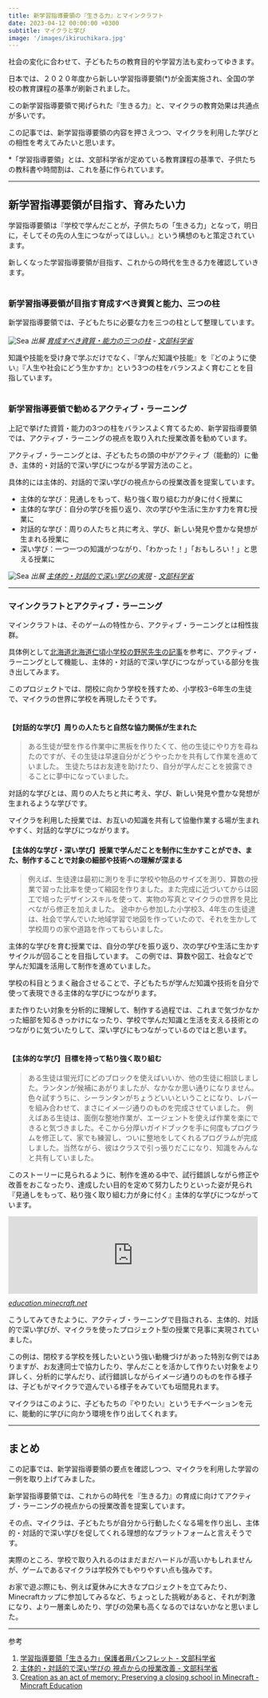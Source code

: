 ```yaml
---
title: 新学習指導要領の『生きる力』とマインクラフト
date: 2023-04-12 00:00:00 +0300
subtitle: マイクラと学び
image: '/images/ikiruchikara.jpg'
---
```


社会の変化に合わせて、子どもたちの教育目的や学習方法も変わってゆきます。

日本では、２０２０年度から新しい学習指導要領(*)が全面実施され、全国の学校の教育課程の基準が刷新されました。

この新学習指導要領で掲げられた『生きる力』と、マイクラの教育効果は共通点が多いです。

この記事では、新学習指導要領の内容を押さえつつ、マイクラを利用した学びとの相性を考えてみたいと思います。

*「学習指導要領」とは、文部科学省が定めている教育課程の基準で、子供たちの教科書や時間割は、これを基に作られています。  

***

## 新学習指導要領が目指す、育みたい力
学習指導要領は『学校で学んだことが，子供たちの「生きる力」となって，明日に，そしてその先の人生につながってほしい。』という構想のもと策定されています。

新しくなった学習指導要領が目指す、これからの時代を生きる力を確認していきます。
<br>
<br>

### 新学習指導要領が目指す育成すべき資質と能力、三つの柱

新学習指導要領では、子どもたちに必要な力を三つの柱として整理しています。
<br>
<br>
![Sea]({{site.baseurl}}/images/p-02-01.jpg)
*出展 [育成すべき資質・能力の三つの柱](https://www.mext.go.jp/content/1421692_7.pdf) - [文部科学省](https://www.mext.go.jp/a_menu/shotou/new-cs/1384661.htm)*

知識や技能を受け身で学ぶだけでなく、『学んだ知識や技能』を『どのように使い』『人生や社会にどう生かすか』という3つの柱をバランスよく育むことを目指しています。
<br>
<br>

### 新学習指導要領で勧めるアクティブ・ラーニング

上記で挙げた資質・能力の3つの柱をバランスよく育てるため、新学習指導要領では、アクティブ・ラーニングの視点を取り入れた授業改善を勧めています。

アクティブ・ラーニングとは、子どもたちの頭の中がアクティブ（能動的）に働き、主体的・対話的で深い学びにつながる学習方法のこと。

具体的には主体的、対話的で深い学びの視点からの授業改善を提案しています。

* 主体的な学び：見通しをもって、粘り強く取り組む力が身に付く授業に
* 主体的な学び：自分の学びを振り返り、次の学びや生活に生かす力を育む授業に
* 対話的な学び：周りの人たちと共に考え、学び、新しい発見や豊かな発想が生まれる授業に
* 深い学び：一つ一つの知識がつながり、「わかった！」「おもしろい！」と思える授業に

![Sea]({{site.baseurl}}/images/p-02-02.jpg)
*出展 [主体的・対話的で深い学びの実現](https://www.mext.go.jp/content/1421692_8.pdf) - [文部科学省](https://www.mext.go.jp/a_menu/shotou/new-cs/1384661.htm)*

***

### マインクラフトとアクティブ・ラーニング

マインクラフトは、そのゲームの特性から、アクティブ・ラーニングとは相性抜群。

具体例として[北海道北海道仁頃小学校の野尻先生の記事](https://education.minecraft.net/en-us/blog/preserving-a-school-in-japan)を参考に、アクティブ・ラーニングとして機能し、主体的・対話的で深い学びにつながっている部分を抜き出してみます。

このプロジェクトでは、閉校に向かう学校を残すため、小学校3−6年生の生徒で、マイクラの世界に学校を再現したそうです。
<br>
<br>
#### 【対話的な学び】周りの人たちと自然な協力関係が生まれた
>ある生徒が壁を作る作業中に黒板を作りたくて、他の生徒にやり方を尋ねたのですが、その生徒は早速自分がどうやったかを共有して作業を進めていました。
生徒たちはお友達を助けたり、自分が学んだことを披露できることに夢中になっていました。

対話的な学びとは、周りの人たちと共に考え、学び、新しい発見や豊かな発想が生まれるような学びです。

マイクラを利用した授業では、お互いの知識を共有して協働作業する場が生まれやすく、対話的な学びにつながります。


#### 【主体的な学び・深い学び】授業で学んだことを制作に生かすことができ、また、制作することで対象の細部や技術への理解が深まる
>例えば、生徒達は最初に測りを手に学校や物品のサイズを測り、算数の授業で習った比率を使って縮図を作りました。また完成に近づいてからは図工で培ったデザインスキルを使って、実物の写真とマイクラの世界を見比べながら修正を加えました。
途中から参加した小学校3、4年生の生徒達は、社会で学んでいた地域学習で地図を作っていたので、それを生かして学校周りの家や道路を作ってもらいました。

主体的な学びを育む授業では、自分の学びを振り返り、次の学びや生活に生かすサイクルが回ることを目指しています。
この例では、算数や図工、社会などで学んだ知識を活用して制作を進めていました。

学校の科目とうまく融合させることで、子どもたちが学んだ知識や技術を自分で使って表現できる主体的な学びにつながります。

また作りたい対象を分析的に理解して、制作する過程では、これまで気づかなかった細部を知るきっかけになったり、学校で学んだ知識と生活を支える技術とのつながりに気づいたりして、深い学びにもつながっているのではと思います。
<br>
<br>

#### 【主体的な学び】目標を持って粘り強く取り組む
>ある生徒は蛍光灯にどのブロックを使えばいいか、他の生徒に相談しました。ランタンが候補にあがりましたが、なかなか思い通りになりません。色々試すうちに、シーランタンがちょうどいいということになり、レバーを組み合わせて、まさにイメージ通りのものを完成させていました。
>例えばある生徒は、面倒な整地作業が、エージェントを使えば作業を楽にできると気づきました。そこから分厚いガイドブックを手に何度もプログラムを修正して、家でも練習し、ついに整地をしてくれるプログラムが完成しました。当然ながら、彼はクラスで引っ張りだこになり、知識をみんなと共有していました。

このストーリーに見られるように、制作を進める中で、試行錯誤しながら修正や改善をおこなったり、達成したい目的を定めて努力したりといった姿が見られ『見通しをもって、粘り強く取り組む力が身に付く』主体的な学びにつながっています。

<p><iframe src="https://hatenablog-parts.com/embed?url=https%3A%2F%2Feducation.minecraft.net%2Fen-us%2Fblog%2Fpreserving-a-school-in-japan" title="Creation as an act of memory: Preserving a closing school in Minecraft" class="embed-card embed-webcard" scrolling="no" style="display: block; width: 100%; height: 155px; max-width: 500px; margin: 10px 0px;" loading="lazy" frameborder="0"></iframe><cite class="hatena-citation"><a href="https://education.minecraft.net/en-us/blog/preserving-a-school-in-japan">education.minecraft.net</a></cite></p>

こうしてみてきたように、アクティブ・ラーニングで目指される、主体的、対話的で深い学びが、マイクラを使ったプロジェクト型の授業で見事に実現されていました。

この例は、閉校する学校を残したいという強い動機づけがあった特別な例ではありますが、お友達同士で協力したり、学んだことを活かして作りたい対象をより詳しく、分析的に学んだり、試行錯誤しながらイメージ通りのものを作る様子は、子どもがマイクラで遊んでいる様子をみていても垣間見れます。

マイクラはこのように、子どもたちの『やりたい』というモチベーションを元に、能動的に学びに向かう環境を作り出してくれます。

*** 

## まとめ

この記事では、新学習指導要領の要点を確認しつつ、マイクラを利用した学習の一例を取り上げてみました。

新学習指導要領では、これからの時代を『生きる力』の育成に向けてアクティブ・ラーニングの視点からの授業改善を提案しています。

その点、マイクラは、子どもたちが自分から行動したくなる場を作り出し、主体的・対話的で深い学びを促してくれる理想的なプラットフォームと言えそうです。

実際のところ、学校で取り入れるのはまだまだハードルが高いかもしれませんが、ゲームであるマイクラは学校外でもやりやすい点も強みです。

お家で遊ぶ際にも、例えば夏休みに大きなプロジェクトを立てみたり、Minecraftカップに参加してみるなど、ちょっとした挑戦があると、それが刺激になり、より一層楽しめたり、学びの効果も高くなるのではないかなと思いました。

***

参考
1. [学習指導要領「生きる力」保護者用パンフレット - 文部科学省](https://www.mext.go.jp/a_menu/shotou/new-cs/pamphlet/__icsFiles/afieldfile/2011/07/26/1234786_1.pdf)
2. [主体的・対話的で深い学びの
視点からの授業改善 - 文部科学省](https://www.mext.go.jp/a_menu/shotou/new-cs/__icsFiles/afieldfile/2020/01/28/20200128_mxt_kouhou02_01.pdf)
3. [Creation as an act of memory: Preserving a closing school in Minecraft - Mincraft Education](https://education.minecraft.net/en-us/blog/preserving-a-school-in-japan)

